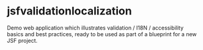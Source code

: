 # jsfvalidationlocalization
Demo web application which illustrates validation / I18N / accessibility basics and best practices, ready to be used as part of a blueprint for a new JSF project.
